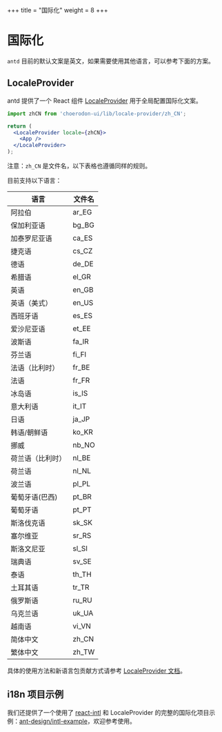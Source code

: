 +++
title = "国际化"
weight = 8
+++
# 国际化

`antd` 目前的默认文案是英文，如果需要使用其他语言，可以参考下面的方案。

## LocaleProvider

antd 提供了一个 React 组件 [LocaleProvider](../components/other/localeprovider) 用于全局配置国际化文案。

```jsx
import zhCN from 'choerodon-ui/lib/locale-provider/zh_CN';

return (
  <LocaleProvider locale={zhCN}>
    <App />
  </LocaleProvider>
);
```

注意：`zh_CN` 是文件名，以下表格也遵循同样的规则。

目前支持以下语言：

|语言|文件名|
|---|---|
|阿拉伯|ar_EG|
|保加利亚语|bg_BG|
|加泰罗尼亚语|ca_ES|
|捷克语|cs_CZ|
|德语|de_DE|
|希腊语|el_GR|
|英语|en_GB|
|英语（美式）|en_US|
|西班牙语|es_ES|
|爱沙尼亚语|et_EE|
|波斯语|fa_IR|
|芬兰语|fi_FI|
|法语（比利时）|fr_BE|
|法语|fr_FR|
|冰岛语|is_IS|
|意大利语|it_IT|
|日语|ja_JP|
|韩语/朝鲜语|ko_KR|
|挪威|nb_NO|
|荷兰语（比利时）|nl_BE|
|荷兰语|nl_NL|
|波兰语|pl_PL|
|葡萄牙语(巴西)|pt_BR|
|葡萄牙语|pt_PT|
|斯洛伐克语|sk_SK|
|塞尔维亚|sr_RS|
|斯洛文尼亚|sl_SI|
|瑞典语|sv_SE|
|泰语|th_TH|
|土耳其语|tr_TR|
|俄罗斯语|ru_RU|
|乌克兰语|uk_UA|
|越南语|vi_VN|
|简体中文|zh_CN|
|繁体中文|zh_TW|

具体的使用方法和新语言包贡献方式请参考 [LocaleProvider 文档](../components/other/localeprovider)。

## i18n 项目示例

我们还提供了一个使用了 [react-intl](https://github.com/yahoo/react-intl) 和 LocaleProvider 的完整的国际化项目示例：[ant-design/intl-example](https://github.com/ant-design/intl-example)，欢迎参考使用。
